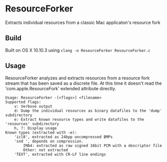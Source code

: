 # ResourceForker
Extracts individual resources from a classic Mac applicaton's resource fork

## Build
Built on OS X 10.10.3 using `clang -o ResourceForker ResourceForker.c`

## Usage
ResourceForker analyzes and extracts resources from a resource fork stream that has been saved as a discrete file. At this time it doesn't read the 'com.apple.ResourceFork' extended attribute directly.

```
Usage: ResourceForker -[<flags>] <filename>
Supported flags:
	v: Verbose output
	d: Dump the individual resources as binary datafiles to the 'dump' subdirectory
	e: Extract known resource types and write datafiles to the 'resources' subdirectory
	h, ?: Display usage
Known types (extracted with -e):
	'icl8', extracted as 24bpp uncompressed BMPs
	'snd ', depends on compression.
		IMA4: extracted as raw signed 16bit PCM with a descriptor file
		Other: not extracted
	'TEXT', extracted with CR-LF line endings
```
